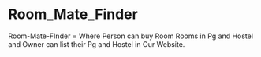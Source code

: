 # Room_Mate_Finder
Room-Mate-FInder = Where Person can buy Room Rooms in Pg and Hostel and Owner can list their Pg and Hostel in Our Website.

